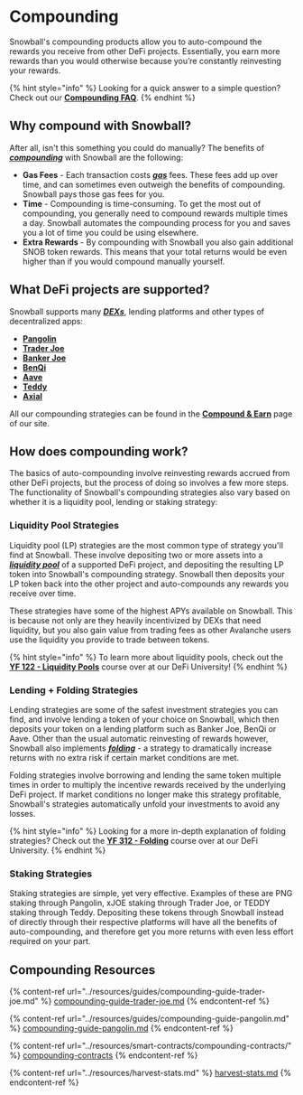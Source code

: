 # Compounding

Snowball's compounding products allow you to auto-compound the rewards you receive from other DeFi projects. Essentially, you earn more rewards than you would otherwise because you’re constantly reinvesting your rewards.

{% hint style="info" %}
Looking for a quick answer to a simple question? Check out our [**Compounding FAQ**](../resources/frequently-asked-questions/compounding-faq.md).
{% endhint %}

## Why compound with Snowball?

After all, isn't this something you could do manually? The benefits of [_**compounding**_](https://snowballs.gitbook.io/snowball-docs/resources/defi-glossary#compounding) with Snowball are the following:

* **Gas Fees** - Each transaction costs [_**gas**_](https://snowballs.gitbook.io/snowball-docs/resources/defi-glossary#gas) fees. These fees add up over time, and can sometimes even outweigh the benefits of compounding. Snowball pays those gas fees for you.
* **Time** - Compounding is time-consuming. To get the most out of compounding, you generally need to compound rewards multiple times a day. Snowball automates the compounding process for you and saves you a lot of time you could be using elsewhere.
* **Extra Rewards** - By compounding with Snowball you also gain additional SNOB token rewards. This means that your total returns would be even higher than if you would compound manually yourself.

## What DeFi projects are supported?

Snowball supports many [_**DEXs**_](https://snowballs.gitbook.io/snowball-docs/resources/defi-glossary#decentralized-exchange-dex), lending platforms and other types of decentralized apps:

* [**Pangolin**](https://app.pangolin.exchange)
* [**Trader Joe**](https://traderjoexyz.com)
* [**Banker Joe**](https://traderjoexyz.com/#/lending)
* [**BenQi**](https://app.benqi.fi)
* [**Aave**](https://app.aave.com)
* [**Teddy**](https://app.teddy.cash)
* [**Axial**](https://app.axial.exchange)

All our compounding strategies can be found in the [**Compound & Earn**](https://app.snowball.network/compound-and-earn) page of our site.

## How does compounding work?

The basics of auto-compounding involve reinvesting rewards accrued from other DeFi projects, but the process of doing so involves a few more steps. The functionality of Snowball's compounding strategies also vary based on whether it is a liquidity pool, lending or staking strategy:

### Liquidity Pool Strategies

Liquidity pool (LP) strategies are the most common type of strategy you'll find at Snowball. These involve depositing two or more assets into a [_**liquidity pool**_](https://snowballs.gitbook.io/snowball-docs/resources/defi-glossary#liquidity-pool) of a supported DeFi project, and depositing the resulting LP token into Snowball's compounding strategy. Snowball then deposits your LP token back into the other project and auto-compounds any rewards you receive over time.

These strategies have some of the highest APYs available on Snowball. This is because not only are they heavily incentivized by DEXs that need liquidity, but you also gain value from trading fees as other Avalanche users use the liquidity you provide to trade between tokens.

{% hint style="info" %}
To learn more about liquidity pools, check out the [**YF 122 - Liquidity Pools**](../defi-university/yield-farming/yf-122-liquidity-pools.md) course over at our DeFi University!
{% endhint %}

### Lending + Folding Strategies

Lending strategies are some of the safest investment strategies you can find, and involve lending a token of your choice on Snowball, which then deposits your token on a lending platform such as Banker Joe, BenQi or Aave. Other than the usual automatic reinvesting of rewards however, Snowball also implements [_**folding**_](https://snowballs.gitbook.io/snowball-docs/resources/defi-glossary#folding) - a strategy to dramatically increase returns with no extra risk if certain market conditions are met.

Folding strategies involve borrowing and lending the same token multiple times in order to multiply the incentive rewards received by the underlying DeFi project. If market conditions no longer make this strategy profitable, Snowball's strategies automatically unfold your investments to avoid any losses.

{% hint style="info" %}
Looking for a more in-depth explanation of folding strategies? Check out the [**YF 312 - Folding**](../defi-university/yield-farming/yf-312-folding.md) course over at our DeFi University.
{% endhint %}

### Staking Strategies

Staking strategies are simple, yet very effective. Examples of these are PNG staking through Pangolin, xJOE staking through Trader Joe, or TEDDY staking through Teddy. Depositing these tokens through Snowball instead of directly through their respective platforms will have all the benefits of auto-compounding, and therefore get you more returns with even less effort required on your part.

## Compounding Resources

{% content-ref url="../resources/guides/compounding-guide-trader-joe.md" %}
[compounding-guide-trader-joe.md](../resources/guides/compounding-guide-trader-joe.md)
{% endcontent-ref %}

{% content-ref url="../resources/guides/compounding-guide-pangolin.md" %}
[compounding-guide-pangolin.md](../resources/guides/compounding-guide-pangolin.md)
{% endcontent-ref %}

{% content-ref url="../resources/smart-contracts/compounding-contracts/" %}
[compounding-contracts](../resources/smart-contracts/compounding-contracts/)
{% endcontent-ref %}

{% content-ref url="../resources/harvest-stats.md" %}
[harvest-stats.md](../resources/harvest-stats.md)
{% endcontent-ref %}
